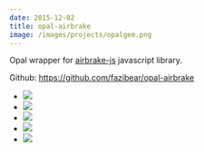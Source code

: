 ```yaml
---
date: 2015-12-02
title: opal-airbrake
image: /images/projects/opalgem.png
---
```

Opal wrapper for [airbrake-js](https://github.com/airbrake/airbrake-js) javascript library.

Github: https://github.com/fazibear/opal-airbrake

- ![](https://badge.fury.io/rb/opal-airbrake.svg)
- ![](https://img.shields.io/github/stars/fazibear/opal-airbrake.svg)
- ![](https://img.shields.io/gem/dt/opal-airbrake.svg)
- ![](https://codeclimate.com/github/fazibear/opal-airbrake/badges/gpa.svg)
- ![](https://img.shields.io/badge/license-MIT-blue.svg)
